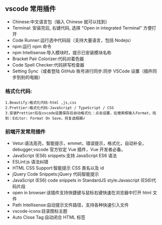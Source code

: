 ## vscode 常用插件

- Chinese:中文语言包（输入 Chinese 就可以找到）
- Terminal: 安装完后, 右键代码, 选择 "Open in integrated Terminal" 方便打开
- Code Runner:运行选中代码段（支持大量语言，包括 Nodejs）
- npm:运行 npm 命令
- npm Intellisense:导入模块时，提示已安装模块名称
- Bracket Pair Colorizer:代码对着色器
- Code Spell Checker:代码拼写检查器
- Setting Sync（或者登陆 GitHub 账号进行同步:同步 VSCode 设置（插件同步到别的电脑）

### 格式化代码:

```
1.Beautify:格式化代码-html ,js,css
2.Prettier:格式化代码-JavaScript / TypeScript / CSS
3.安装Prettier后在vscode设置保存后自动格式化：点击设置，在搜索框输入Format，找到：Editor: Format On Save，将复选框踢√
```

### 前端开发常用插件

- Vetur:语法高亮，智能提示，emmet，错误提示，格式化，自动补全，debugger;vscode 官方钦定 Vue 插件，Vue 开发者必备。
- JavaScript (ES6) snippets:支持 JavaScript ES6 语法
- ESLint:js 语法纠错
- HTML CSS Support:智能提示 CSS 类名以及 id
- jQuery Code Snippets:jQuery 代码智能提示
- JavaScript (ES6) code snippets in StandardJS style:Javascript (ES6)代码片段
- open in browser:该插件支持快捷键与鼠标右键快速在浏览器中打开 html 文件
- Path Intellisense:自动提示文件路径，支持各种快速引入文件
- vscode-icons:目录图标主题
- Auto Close Tag:自动闭合 HTML 标签
